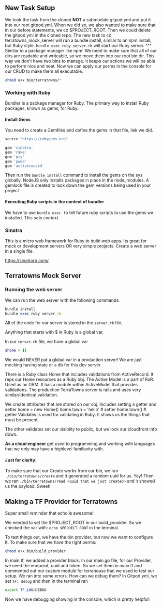 ## New Task Setup
We took the task from the cloned **NOT** a submodule gitpod.yml and put it into our root gitpod.yml. 
When we did so, we also wanted to make sure that in our before statements, we cd $PROJECT_ROOT.
Then we could delete the gitpod.yml in the cloned repo.
The new task to cd terratowns_mock_server will run a bundle install, similar to an npm install, but Ruby style. 
`bundle exec ruby server.rb` will start our Ruby server. 
^^^ Similar to a package manager like npm! 
We need to make sure that all of our dirs are readable and writeable, so we move them into our root bin dir. This way we don't have two bins to manage. It keeps our actions we will be able to perform nice and neat. 
Now we can apply our perms in the console for our CRUD to make them all executable.
```sh
chmod u+x bin/terratowns/*
```
### Working with Ruby
Bundler is a package manager for Ruby. The primary way to install Ruby packages, known as gems, for Ruby. 

#### Install Gems
You need to create a Gemfiles and define the gems in that file, liek we did. 

```rb
source "https://rubygems.org"

gem 'sinatra'
gem 'rake'
gem 'pry'
gem 'puma'
gem 'activerecord'
```

Then run the `bundle install` command to install the gems on the sys globally. NodeJS only installs packages in place in the node_modules. A gemlock file is created to lock down the gem versions being used in your project 

#### Executing Ruby scripts in the context of bundler
We have to use `bundle exec ` to tell future ruby scripts to use the gems we installed. This sets context. 

### Sinatra
This is a micro web framework for Ruby to build web apps. Its great for mock or development servers OR very simple projects. Create a web server in a single file.

https://sinatrarb.com/

## Terratowns Mock Server 

### Running the web server 
We can run the web server with the following commands. 
```rb
bundle install
bundle exec ruby server.rb
```

All of the code for our server is stored in the `server.rb` file. 

Anything that starts with $ in Ruby is a global var. 

In our `server.rb` file, we have a global var 
```rb
$home = {}
```
We would NEVER put a global var in a production server! We are just mocking having state or a db for this dev server. 

There is a Ruby class Home that includes validations from ActiveRecord. It reps our Home resources as a Ruby obj. 
The Active Model is a part of RoR. Used as an ORM. It has a module within ActiveModel that provides validations. 
The production TerraTowns server is rails and uses very similar/identical validation. 

We create attributes that are stored on our obj. Includes setting a getter and setter
home = new Home()
home.town = 'hello' # setter
home.town() # getter 
Validates is used for validating in Ruby. It shows us the things that must be present. 

The other validates set our visiblity to public, but we lock our cloudfront info down. 



**As a cloud engineer** get used to programming and working with languages that we only may have a highlevel familiarity with. 

#### Just for clarity:
To make sure that our Create works from our bin, we ran 
`./bin/terratowns/create` and it generated a random uuid for us. Yay!
Then we ran `./bin/terratowns/read <uuid that we just created>` and it showed us the payload. Sweet! 

## Making a TF Provider for Terratowns

Super small reminder that echo is awesome! 

We needed to set the $PROJECT_ROOT in our build_provider. So we checked the var with: `echo $PROJECT_ROOT` in the terminal. 

To test things out, we have the bin provider, but now we want to configure it. 
To make sure that we have the right perms:
```sh
chmod u+x bin/build_provider
```
In main.tf, we added a provider block. In our main.go file, for our Provider, we need the endpoint, uuid and token. So we set them in main.tf and commented out our custom module for terrahouse that we used to test our setup. 
We ran into some errors. How can we debug them? In Gitpod.yml, we set `TF: debug` and then in the terminal ran 
```sh
export TF_LOG=DEBUG
```
Now we have debugging showing in the console, which is pretty helpful!

